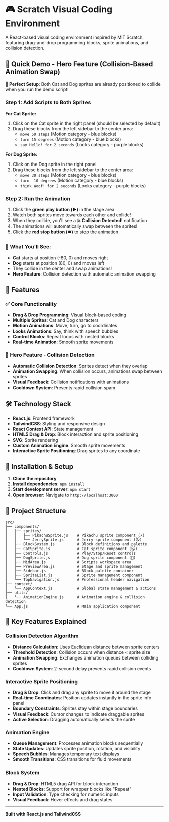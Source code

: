 # 🎮 Scratch Visual Coding Environment

A React-based visual coding environment inspired by MIT Scratch, featuring drag-and-drop programming blocks, sprite animations, and collision detection.

## 🚀 Quick Demo - Hero Feature (Collision-Based Animation Swap)

**🎯 Perfect Setup**: Both Cat and Dog sprites are already positioned to collide when you run the demo script!

### Step 1: Add Scripts to Both Sprites

**For Cat Sprite:**
1. Click on the Cat sprite in the right panel (should be selected by default)
2. Drag these blocks from the left sidebar to the center area:
   - `move 50 steps` (Motion category - blue blocks)
   - `turn 15 degrees` (Motion category - blue blocks)
   - `say Hello! for 2 seconds` (Looks category - purple blocks)

**For Dog Sprite:**
1. Click on the Dog sprite in the right panel
2. Drag these blocks from the left sidebar to the center area:
   - `move 30 steps` (Motion category - blue blocks)
   - `turn -10 degrees` (Motion category - blue blocks)
   - `think Woof! for 2 seconds` (Looks category - purple blocks)

### Step 2: Run the Animation

1. Click the **green play button (▶️)** in the stage area
2. Watch both sprites move towards each other and collide!
3. When they collide, you'll see a **💥 Collision Detected!** notification
4. The animations will automatically swap between the sprites!
5. Click the **red stop button (⏹️)** to stop the animation

### 🎪 What You'll See:
- **Cat** starts at position (-80, 0) and moves right
- **Dog** starts at position (80, 0) and moves left  
- They collide in the center and swap animations!
- **Hero Feature**: Collision detection with automatic animation swapping

## 🎯 Features

### ✅ Core Functionality
- **Drag & Drop Programming**: Visual block-based coding
- **Multiple Sprites**: Cat and Dog characters
- **Motion Animations**: Move, turn, go to coordinates
- **Looks Animations**: Say, think with speech bubbles
- **Control Blocks**: Repeat loops with nested blocks
- **Real-time Animation**: Smooth sprite movements

### 🌟 Hero Feature - Collision Detection
- **Automatic Collision Detection**: Sprites detect when they overlap
- **Animation Swapping**: When collision occurs, animations swap between sprites
- **Visual Feedback**: Collision notifications with animations
- **Cooldown System**: Prevents rapid collision spam

## 🛠️ Technology Stack

- **React.js**: Frontend framework
- **TailwindCSS**: Styling and responsive design
- **React Context API**: State management
- **HTML5 Drag & Drop**: Block interaction and sprite positioning
- **SVG**: Sprite rendering
- **Custom Animation Engine**: Smooth sprite movements
- **Interactive Sprite Positioning**: Drag sprites to any coordinate


## 🔧 Installation & Setup

1. **Clone the repository**
2. **Install dependencies**: `npm install`
3. **Start development server**: `npm start`
4. **Open browser**: Navigate to `http://localhost:3000`

## 🎯 Project Structure

```
src/
├── components/
│   ├── sprites/
│   │   ├── PikachuSprite.js    # Pikachu sprite component (⚡)
│   │   └── JerrySprite.js      # Jerry sprite component (🐭)
│   ├── BlockSystem.js          # Block definitions and palette
│   ├── CatSprite.js            # Cat sprite component (🐱)
│   ├── Controls.js             # Play/Stop/Reset controls
│   ├── DogSprite.js            # Dog sprite component (🐶)
│   ├── MidArea.js              # Scripts workspace area
│   ├── PreviewArea.js          # Stage and sprite management
│   ├── Sidebar.js              # Block palette container
│   ├── SpriteList.js           # Sprite management component
│   └── TopNavigation.js        # Professional header navigation
├── context/
│   └── AppContext.js           # Global state management & actions
├── utils/
│   └── AnimationEngine.js      # Animation engine & collision detection
└── App.js                      # Main application component
```

## 🌟 Key Features Explained

### Collision Detection Algorithm
- **Distance Calculation**: Uses Euclidean distance between sprite centers
- **Threshold Detection**: Collision occurs when distance < sprite size
- **Animation Swapping**: Exchanges animation queues between colliding sprites
- **Cooldown System**: 2-second delay prevents rapid collision events

### Interactive Sprite Positioning
- **Drag & Drop**: Click and drag any sprite to move it around the stage
- **Real-time Coordinates**: Position updates instantly in the sprite info panel
- **Boundary Constraints**: Sprites stay within stage boundaries
- **Visual Feedback**: Cursor changes to indicate draggable sprites
- **Active Selection**: Dragging automatically selects the sprite

### Animation Engine
- **Queue Management**: Processes animation blocks sequentially
- **State Updates**: Updates sprite position, rotation, and visibility
- **Speech Bubbles**: Manages temporary text displays
- **Smooth Transitions**: CSS transitions for fluid movements

### Block System
- **Drag & Drop**: HTML5 drag API for block interaction
- **Nested Blocks**: Support for wrapper blocks like "Repeat"
- **Input Validation**: Type checking for numeric inputs
- **Visual Feedback**: Hover effects and drag states

---

**Built with React.js and TailwindCSS**

